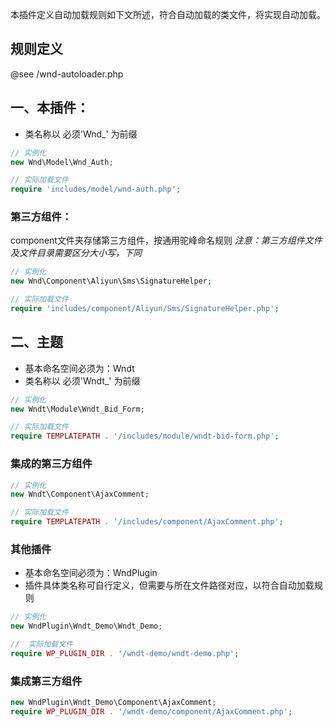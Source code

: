 
本插件定义自动加载规则如下文所述，符合自动加载的类文件，将实现自动加载。
## 规则定义
@see /wnd-autoloader.php

## 一、本插件：
- 类名称以 必须'Wnd_' 为前缀

```php
// 实例化
new Wnd\Model\Wnd_Auth;

// 实际加载文件
require 'includes/model/wnd-auth.php';
```

### 第三方组件：
component文件夹存储第三方组件，按通用驼峰命名规则
*注意：第三方组件文件及文件目录需要区分大小写，下同*
```php
// 实例化
new Wnd\Component\Aliyun\Sms\SignatureHelper;

// 实际加载文件
require 'includes/component/Aliyun/Sms/SignatureHelper.php';
```

## 二、主题
- 基本命名空间必须为：Wndt
- 类名称以 必须'Wndt_' 为前缀
```php
// 实例化
new Wndt\Module\Wndt_Bid_Form;

// 实际加载文件
require TEMPLATEPATH . '/includes/module/wndt-bid-form.php';
```

### 集成的第三方组件
```php
// 实例化
new Wndt\Component\AjaxComment;

// 实际加载文件
require TEMPLATEPATH . '/includes/component/AjaxComment.php';
```

 ### 其他插件
 - 基本命名空间必须为：WndPlugin
 - 插件具体类名称可自行定义，但需要与所在文件路径对应，以符合自动加载规则
 ```php
// 实例化
 new WndPlugin\Wndt_Demo\Wndt_Demo;

//  实际加载文件
 require WP_PLUGIN_DIR . '/wndt-demo/wndt-demo.php';
 ```

### 集成第三方组件
```php
new WndPlugin\Wndt_Demo\Component\AjaxComment;
require WP_PLUGIN_DIR . '/wndt-demo/component/AjaxComment.php';
```
